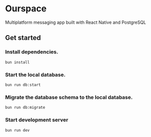 # Ourspace

Multiplatform messaging app built with React Native and PostgreSQL

## Get started

### Install dependencies.

```
bun install
```

### Start the local database.

```
bun run db:start
```

### Migrate the database schema to the local database.

```
bun run db:migrate
```

### Start development server

```
bun run dev
```
